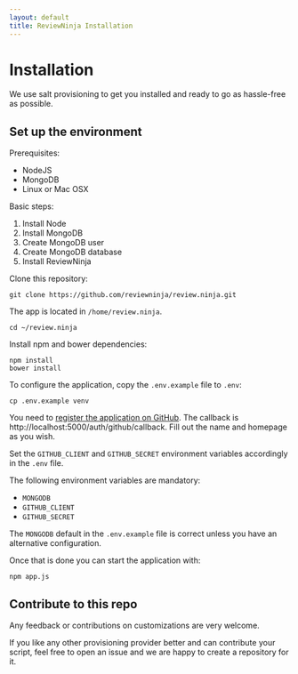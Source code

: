 ```yaml
---
layout: default
title: ReviewNinja Installation
---
```

<h1 id="installation">Installation</h1>

We use salt provisioning to get you installed and ready to go as hassle-free as possible.  

Set up the environment
----------------------

Prerequisites:

  * NodeJS
  * MongoDB
  * Linux or Mac OSX

Basic steps:

  1. Install Node
  2. Install MongoDB
  3. Create MongoDB user
  4. Create MongoDB database 
  4. Install ReviewNinja
 
Clone this repository:

	git clone https://github.com/reviewninja/review.ninja.git

The app is located in `/home/review.ninja`.  

	cd ~/review.ninja

Install npm and bower dependencies:

	npm install
	bower install

To configure the application, copy the `.env.example` file to `.env`:

	cp .env.example venv

You need to [register the application on
GitHub](https://github.com/settings/applications/new). The callback is
http://localhost:5000/auth/github/callback.  Fill out the name and homepage 
as you wish.

Set the `GITHUB_CLIENT` and `GITHUB_SECRET` environment variables accordingly in the `.env` file.

The following environment variables are mandatory: 

  * `MONGODB`
  * `GITHUB_CLIENT`
  * `GITHUB_SECRET` 

The `MONGODB` default in the `.env.example` file is correct unless you have an alternative configuration.

Once that is done you can start the application with:

	npm app.js
	

Contribute to this repo
-----------------------

Any feedback or contributions on customizations are very welcome.

If you like any other provisioning provider better and can contribute your
script, feel free to open an issue and we are happy to create a repository for
it.

